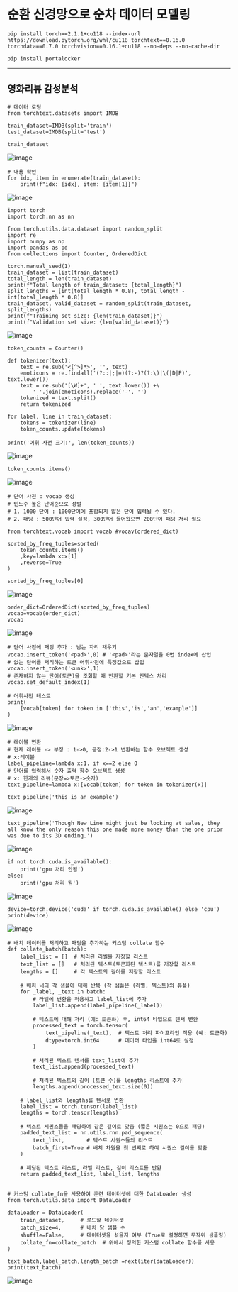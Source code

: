 # 순환 신경망으로 순차 데이터 모델링

```
pip install torch==2.1.1+cu118 --index-url https://download.pytorch.org/whl/cu118 torchtext==0.16.0 torchdata==0.7.0 torchvision==0.16.1+cu118 --no-deps --no-cache-dir
```
```
pip install portalocker
```

---
## 영화리뷰 감성분석
```
# 데이터 로딩
from torchtext.datasets import IMDB

train_dataset=IMDB(split='train')
test_dataset=IMDB(split='test')
```
```
train_dataset
```
![image](https://github.com/user-attachments/assets/64dccf34-2105-4c36-8729-a7d13c8e5ddc)

```
# 내용 확인
for idx, item in enumerate(train_dataset):
    print(f"idx: {idx}, item: {item[1]}")
```
![image](https://github.com/user-attachments/assets/4486599e-0d78-4785-b54f-e6cc35602b03)

```
import torch
import torch.nn as nn

from torch.utils.data.dataset import random_split
import re
import numpy as np
import pandas as pd
from collections import Counter, OrderedDict
```
```
torch.manual_seed(1)
train_dataset = list(train_dataset)
total_length = len(train_dataset)
print(f"Total length of train_dataset: {total_length}")
split_lengths = [int(total_length * 0.8), total_length - int(total_length * 0.8)]
train_dataset, valid_dataset = random_split(train_dataset, split_lengths)
print(f"Training set size: {len(train_dataset)}")
print(f"Validation set size: {len(valid_dataset)}")
```
![image](https://github.com/user-attachments/assets/a7dfc7bc-80c8-4d99-a286-bb667b6c4069)
```
token_counts = Counter()

def tokenizer(text):
    text = re.sub('<[^>]*>', '', text)
    emoticons = re.findall('(?::|;|=)(?:-)?(?:\)|\(|D|P)', text.lower())
    text = re.sub('[\W]+', ' ', text.lower()) +\
        ' '.join(emoticons).replace('-', '')
    tokenized = text.split()
    return tokenized

for label, line in train_dataset:
    tokens = tokenizer(line)
    token_counts.update(tokens)

print('어휘 사전 크기:', len(token_counts))
```
![image](https://github.com/user-attachments/assets/ebaf2e6b-0358-4018-8741-ac2ca37f7b72)

```
token_counts.items()
```
![image](https://github.com/user-attachments/assets/e07763b1-5eaf-4f66-a65b-0880f8e45b56)

```
# 단어 사전 : vocab 생성
# 빈도수 높은 단어순으로 정렬
# 1. 1000 단어 : 1000단어에 포함되지 않은 단어 입력될 수 있다.
# 2. 패딩 : 500단어 입력 설정, 300단어 들어왔으면 200단어 패딩 처리 필요

from torchtext.vocab import vocab #vocav(ordered_dict)

sorted_by_freq_tuples=sorted(
    token_counts.items()
    ,key=lambda x:x[1]
    ,reverse=True
)
```
```
sorted_by_freq_tuples[0]
```
![image](https://github.com/user-attachments/assets/0ea4e12a-07c5-490c-a9ce-975e99da7a19)

```
order_dict=OrderedDict(sorted_by_freq_tuples)
vocab=vocab(order_dict)
vocab
```
![image](https://github.com/user-attachments/assets/75deafaa-eb60-4de9-8851-0e7e5be05b60)

```
# 단어 사전에 패딩 추가 : 남는 자리 채우기
vocab.insert_token('<pad>',0) # '<pad>'라는 문자열을 0번 index에 삽입
# 없는 단어를 처리하는 토큰 어휘사전에 특정값으로 삽입
vocab.insert_token('<unk>',1)
# 존재하지 않는 단어(토큰)을 조회할 때 반환할 기본 인덱스 처리
vocab.set_default_index(1)
```
```
# 어휘사전 테스트
print(
    [vocab[token] for token in ['this','is','an','example']]
)
```
![image](https://github.com/user-attachments/assets/7a4570b2-bcff-4640-98df-ce5b66a8406b)

```
# 레이블 변환
# 현재 레이블 -> 부정 : 1->0, 긍정:2->1 변환하는 함수 오브젝트 생성
# x:레이블
label_pipeline=lambda x:1. if x==2 else 0 
# 단어를 입력해서 숫자 출력 함수 오브젝트 생성
# x: 한개의 리뷰(문장=>토큰->숫자)
text_pipeline=lambda x:[vocab[token] for token in tokenizer(x)]
```
```
text_pipeline('this is an example')
```
![image](https://github.com/user-attachments/assets/4d60abec-4b92-4017-9941-a1ad39b7d8b8)

```
text_pipeline('Though New Line might just be looking at sales, they all know the only reason this one made more money than the one prior was due to its 3D ending.')
```
![image](https://github.com/user-attachments/assets/bce5640d-a6a6-44c4-89d7-0abf92c78286)

```
if not torch.cuda.is_available():
    print('gpu 처리 안됨')
else:
    print('gpu 처리 됨')
```
![image](https://github.com/user-attachments/assets/48b8edf2-4494-4049-82ef-72d82a3f0647)

```
device=torch.device('cuda' if torch.cuda.is_available() else 'cpu')
print(device)
```
![image](https://github.com/user-attachments/assets/0b3c755a-775a-4604-901f-60d77e219850)

```
# 배치 데이터를 처리하고 패딩을 추가하는 커스텀 collate 함수
def collate_batch(batch):
    label_list = []  # 처리된 라벨을 저장할 리스트
    text_list = []   # 처리된 텍스트(토큰화된 텍스트)를 저장할 리스트
    lengths = []     # 각 텍스트의 길이를 저장할 리스트
    
    # 배치 내의 각 샘플에 대해 반복 (각 샘플은 (라벨, 텍스트)의 튜플)
    for _label, _text in batch:
        # 라벨에 변환을 적용하고 label_list에 추가
        label_list.append(label_pipeline(_label))
        
        # 텍스트에 대해 처리 (예: 토큰화) 후, int64 타입으로 텐서 변환
        processed_text = torch.tensor(
            text_pipeline(_text),  # 텍스트 처리 파이프라인 적용 (예: 토큰화)
            dtype=torch.int64      # 데이터 타입을 int64로 설정
        )
        
        # 처리된 텍스트 텐서를 text_list에 추가
        text_list.append(processed_text)
        
        # 처리된 텍스트의 길이 (토큰 수)를 lengths 리스트에 추가
        lengths.append(processed_text.size(0))
    
    # label_list와 lengths를 텐서로 변환
    label_list = torch.tensor(label_list)
    lengths = torch.tensor(lengths)
    
    # 텍스트 시퀀스들을 패딩하여 같은 길이로 맞춤 (짧은 시퀀스는 0으로 패딩)
    padded_text_list = nn.utils.rnn.pad_sequence(
        text_list,       # 텍스트 시퀀스들의 리스트
        batch_first=True # 배치 차원을 첫 번째로 하여 시퀀스 길이를 맞춤
    )
    
    # 패딩된 텍스트 리스트, 라벨 리스트, 길이 리스트를 반환
    return padded_text_list, label_list, lengths


# 커스텀 collate_fn을 사용하여 훈련 데이터셋에 대한 DataLoader 생성
from torch.utils.data import DataLoader

dataLoader = DataLoader(
    train_dataset,     # 로드할 데이터셋
    batch_size=4,      # 배치 당 샘플 수
    shuffle=False,     # 데이터셋을 섞을지 여부 (True로 설정하면 무작위 샘플링)
    collate_fn=collate_batch  # 위에서 정의한 커스텀 collate 함수를 사용
)

```
```
text_batch,label_batch,length_batch =next(iter(dataLoader))
print(text_batch)
```
![image](https://github.com/user-attachments/assets/454b3983-565e-4b82-a491-f0d1b350d459)
